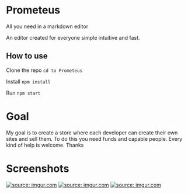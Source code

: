 # Prometeus
All you need in a markdown editor

An editor created for everyone simple intuitive and fast.


 ## How to use
 
Clone the repo
`cd to Prometeus ` 

Install
`npm install `

Run
`npm start `

# Goal
My goal is to create a store where each developer can create their own sites and sell them.
To do this you need funds and capable people.
Every kind of help is welcome. Thanks

# Screenshots


 <a href="https://imgur.com/3kUr7DD"><img src="https://i.imgur.com/3kUr7DD.png" title="source: imgur.com" /></a> 
 <a href="https://imgur.com/LooVYaF"><img src="https://i.imgur.com/LooVYaF.png" title="source: imgur.com" /></a>
 <a href="https://imgur.com/iIU8mRB"><img src="https://i.imgur.com/iIU8mRB.png" title="source: imgur.com" /></a>
 
